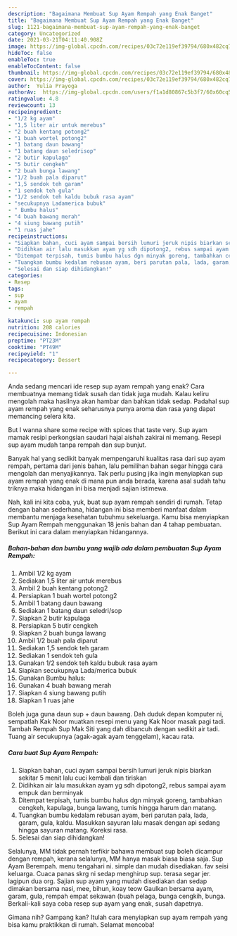 ```yaml
---
description: "Bagaimana Membuat Sup Ayam Rempah yang Enak Banget"
title: "Bagaimana Membuat Sup Ayam Rempah yang Enak Banget"
slug: 1121-bagaimana-membuat-sup-ayam-rempah-yang-enak-banget
category: Uncategorized
date: 2021-03-21T04:11:40.908Z
image: https://img-global.cpcdn.com/recipes/03c72e119ef39794/680x482cq70/sup-ayam-rempah-foto-resep-utama.jpg
hideToc: false
enableToc: true
enableTocContent: false
thumbnail: https://img-global.cpcdn.com/recipes/03c72e119ef39794/680x482cq70/sup-ayam-rempah-foto-resep-utama.jpg
cover: https://img-global.cpcdn.com/recipes/03c72e119ef39794/680x482cq70/sup-ayam-rempah-foto-resep-utama.jpg
author:  Yulia Prayoga
authorAv:  https://img-global.cpcdn.com/users/f1a1d80867c5b3f7/60x60cq50/avatar.jpg
ratingvalue: 4.8
reviewcount: 13
recipeingredient:
- "1/2 kg ayam"
- "1,5 liter air untuk merebus"
- "2 buah kentang potong2"
- "1 buah wortel potong2"
- "1 batang daun bawang"
- "1 batang daun seledrisop"
- "2 butir kapulaga"
- "5 butir cengkeh"
- "2 buah bunga lawang"
- "1/2 buah pala diparut"
- "1,5 sendok teh garam"
- "1 sendok teh gula"
- "1/2 sendok teh kaldu bubuk rasa ayam"
- "secukupnya Ladamerica bubuk"
- " Bumbu halus"
- "4 buah bawang merah"
- "4 siung bawang putih"
- "1 ruas jahe"
recipeinstructions:
- "Siapkan bahan, cuci ayam sampai bersih lumuri jeruk nipis biarkan sekitar 5 menit lalu cuci kembali dan tiriskan"
- "Didihkan air lalu masukkan ayam yg sdh dipotong2, rebus sampai ayam empuk dan berminyak"
- "Ditempat terpisah, tumis bumbu halus dgn minyak goreng, tambahkan cengkeh, kapulaga, bunga lawang, tumis hingga harum dan matang."
- "Tuangkan bumbu kedalam rebusan ayam, beri parutan pala, lada, garam, gula, kaldu. Masukkan sayuran lalu masak dengan api sedang hingga sayuran matang. Koreksi rasa."
- "Selesai dan siap dihidangkan!"
categories:
- Resep
tags:
- sup
- ayam
- rempah

katakunci: sup ayam rempah 
nutrition: 208 calories
recipecuisine: Indonesian
preptime: "PT23M"
cooktime: "PT49M"
recipeyield: "1"
recipecategory: Dessert

---
```



Anda sedang mencari ide resep sup ayam rempah yang enak? Cara membuatnya memang tidak susah dan tidak juga mudah. Kalau keliru mengolah maka hasilnya akan hambar dan bahkan tidak sedap. Padahal sup ayam rempah yang enak seharusnya punya aroma dan rasa yang dapat memancing selera kita.


But I wanna share some recipe with spices that taste very. Sup ayam mamak resipi perkongsian saudari hajal aishah zakirai ni memang. Resepi sup ayam mudah tanpa rempah dan sup bunjut.

Banyak hal yang sedikit banyak mempengaruhi kualitas rasa dari sup ayam rempah, pertama dari jenis bahan, lalu pemilihan bahan segar hingga cara mengolah dan menyajikannya. Tak perlu pusing jika ingin menyiapkan sup ayam rempah yang enak di mana pun anda berada, karena asal sudah tahu triknya maka hidangan ini bisa menjadi sajian istimewa.


Nah, kali ini kita coba, yuk, buat sup ayam rempah sendiri di rumah. Tetap dengan bahan sederhana, hidangan ini bisa memberi manfaat dalam membantu menjaga kesehatan tubuhmu sekeluarga. Kamu bisa menyiapkan Sup Ayam Rempah menggunakan 18 jenis bahan dan 4 tahap pembuatan. Berikut ini cara dalam menyiapkan hidangannya.

<!--inarticleads1-->

##### Bahan-bahan dan bumbu yang wajib ada dalam pembuatan Sup Ayam Rempah:

1. Ambil 1/2 kg ayam
1. Sediakan 1,5 liter air untuk merebus
1. Ambil 2 buah kentang potong2
1. Persiapkan 1 buah wortel potong2
1. Ambil 1 batang daun bawang
1. Sediakan 1 batang daun seledri/sop
1. Siapkan 2 butir kapulaga
1. Persiapkan 5 butir cengkeh
1. Siapkan 2 buah bunga lawang
1. Ambil 1/2 buah pala diparut
1. Sediakan 1,5 sendok teh garam
1. Sediakan 1 sendok teh gula
1. Gunakan 1/2 sendok teh kaldu bubuk rasa ayam
1. Siapkan secukupnya Lada/merica bubuk
1. Gunakan  Bumbu halus:
1. Gunakan 4 buah bawang merah
1. Siapkan 4 siung bawang putih
1. Siapkan 1 ruas jahe


Boleh juga guna daun sup + daun bawang. Dah duduk depan komputer ni, sempatlah Kak Noor muatkan resepi menu yang Kak Noor masak pagi tadi. Tambah Rempah Sup Mak Siti yang dah dibancuh dengan sedikit air tadi. Tuang air secukupnya (agak-agak ayam tenggelam), kacau rata. 

<!--inarticleads2-->

##### Cara buat Sup Ayam Rempah:

1. Siapkan bahan, cuci ayam sampai bersih lumuri jeruk nipis biarkan sekitar 5 menit lalu cuci kembali dan tiriskan
1. Didihkan air lalu masukkan ayam yg sdh dipotong2, rebus sampai ayam empuk dan berminyak
1. Ditempat terpisah, tumis bumbu halus dgn minyak goreng, tambahkan cengkeh, kapulaga, bunga lawang, tumis hingga harum dan matang.
1. Tuangkan bumbu kedalam rebusan ayam, beri parutan pala, lada, garam, gula, kaldu. Masukkan sayuran lalu masak dengan api sedang hingga sayuran matang. Koreksi rasa.
1. Selesai dan siap dihidangkan!

Selalunya, MM tidak pernah terfikir bahawa membuat sup boleh dicampur dengan rempah, kerana selalunya, MM hanya masak biasa biasa saja. Sup Ayam Berempah. menu tengahari ni. simple dan mudah disediakan. fav seisi keluarga. Cuaca panas skrg ni sedap menghirup sup. terasa segar jer. lagipun dua org. Sajian sup ayam yang mudah disediakan dan sedap dimakan bersama nasi, mee, bihun, koay teow Gaulkan bersama ayam, garam, gula, rempah empat sekawan (buah pelaga, bunga cengkih, bunga. Berkali-kali saya coba resep sup ayam yang enak, susah dapetnya. 

Gimana nih? Gampang kan? Itulah cara menyiapkan sup ayam rempah yang bisa kamu praktikkan di rumah. Selamat mencoba!
